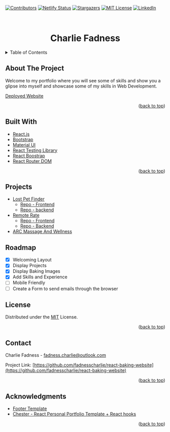 <div id="top"></div>

<!-- PROJECT SHIELDS -->

[![Contributors][contributors-shield]][contributors-url]
[![Netlify Status](https://api.netlify.com/api/v1/badges/e13235a1-37a5-4f38-870d-a73ce0ed343b/deploy-status)](https://app.netlify.com/sites/charliefadness/deploys)
[![Stargazers][stars-shield]][stars-url]
[![MIT License][license-shield]][license-url]
[![LinkedIn][linkedin-shield]][linkedin-url]

<br />
<div align="center">
  <h1 align="center">Charlie Fadness</h1>
</div>

<!-- TABLE OF CONTENTS -->
<details>
  <summary>Table of Contents</summary>
  <ol>
    <li>
      <a href="#about-the-project">About The Project</a>
      <ul>
        <li><a href="#built-with">Built With</a></li>
      </ul>
    </li>
    <li><a href="#projects">Projects</a></li>
    <li><a href="#roadmap">Roadmap</a></li>
    <li><a href="#license">License</a></li>
    <li><a href="#contact">Contact</a></li>
    <li><a href="#acknowledgments">Acknowledgments</a></li>
  </ol>
</details>

<!-- ABOUT THE PROJECT -->

## About The Project

Welcome to my portfolio where you will see some of skills and show you a glipse into myself and showcase some of my skills in Web Development.

<!-- [![Product Name Screen Shot][product-screenshot]](https://example.com) -->

[Deployed Website](http://www.charliefadness.com/)

<p align="right">(<a href="#top">back to top</a>)</p>

## Built With

- [React.js](https://reactjs.org/)
- [Bootstrap](https://getbootstrap.com)
- [Material UI](https://mui.com/)
- [React Testing Library](https://testing-library.com/docs/react-testing-library/intro/)
- [React Boostrap](https://react-bootstrap.github.io/)
- [React Router DOM](https://reactrouter.com/)

<p align="right">(<a href="#top">back to top</a>)</p>

<!-- PROJECTS -->

## Projects

- [Lost Pet Finder](https://lost-pet-app.netlify.app/)
  - [Repo - Frontend](https://github.com/fadnesscharlie/lost-pet-finder-frontend)
  - [Repo - backend](https://github.com/fadnesscharlie/lost-pet-finder-backend)
- [Remote Rate](https://remote-rate.netlify.app/)
  - [Repo - Frontend](https://github.com/remote-rate-revised/remote-rate-backend)
  - [Repo - Backend](https://github.com/remote-rate-revised/remote-rate-backend)
- [ARC Massage And Wellness](arcmassageandwellness.com)

<!-- ROADMAP -->

## Roadmap

- [x] Welcoming Layout
- [x] Display Projects
- [x] Display Baking Images
- [x] Add Skills and Experience
- [ ] Mobile Friendly
- [ ] Create a Form to send emails through the browser

<!-- LICENSE -->

## License

Distributed under the [MIT](https://opensource.org/licenses/MIT) License.

<p align="right">(<a href="#top">back to top</a>)</p>

<!-- CONTACT -->

## Contact

Charlie Fadness - fadness.charlie@outlook.com

Project Link: [https://github.com/fadnesscharlie/react-baking-website](https://github.com/fadnesscharlie/react-baking-website)

<p align="right">(<a href="#top">back to top</a>)</p>

<!-- ACKNOWLEDGMENTS -->

## Acknowledgments

- [Footer Template](https://bbbootstrap.com/snippets/simple-footer-social-media-icons-37929510#)
- [Chester - React Personal Portfolio Template + React hooks](https://themeforest.net/item/chester-react-personal-portfolio-template/24952954)

<p align="right">(<a href="#top">back to top</a>)</p>

<!-- MARKDOWN LINKS & IMAGES -->
<!-- https://www.markdownguide.org/basic-syntax/#reference-style-links -->

[contributors-shield]: https://img.shields.io/github/contributors/fadnesscharlie/react-baking-website.svg?style=for-the-badge
[contributors-url]: https://github.com/fadnesscharlie/react-baking-website/graphs/contributors

[stars-shield]: https://img.shields.io/github/stars/fadnesscharlie/react-baking-website.svg?style=for-the-badge
[stars-url]: https://github.com/fadnesscharlie/react-baking-website/stargazers

[license-shield]: https://img.shields.io/badge/License-MIT-yellow.svg
[license-url]: https://opensource.org/licenses/MIT

[linkedin-shield]: https://img.shields.io/badge/-LinkedIn-black.svg?style=for-the-badge&logo=linkedin&colorB=555
[linkedin-url]: https://linkedin.com/in/cfadness

[product-screenshot]: images/screenshot.png

